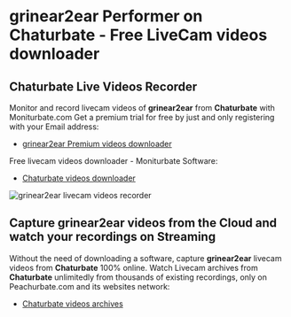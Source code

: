 # grinear2ear Performer on Chaturbate - Free LiveCam videos downloader

## Chaturbate Live Videos Recorder

Monitor and record livecam videos of **grinear2ear** from **Chaturbate** with Moniturbate.com
Get a premium trial for free by just and only registering with your Email address:
* [grinear2ear Premium videos downloader](https://moniturbate.com/request-demo-licence-key.html)

Free livecam videos downloader - Moniturbate Software:
* [Chaturbate videos downloader](https://moniturbate.com/moniturbate-download-software.html)

![grinear2ear livecam videos recorder](https://peachurnet.com/templates/moniturbate-software.png)


## Capture grinear2ear videos from the Cloud and watch your recordings on Streaming

Without the need of downloading a software, capture **grinear2ear** livecam videos from **Chaturbate** 100% online.
Watch Livecam archives from **Chaturbate** unlimitedly from thousands of existing recordings, only on Peachurbate.com and its websites network:
* [Chaturbate videos archives](https://peachurnet.com/)